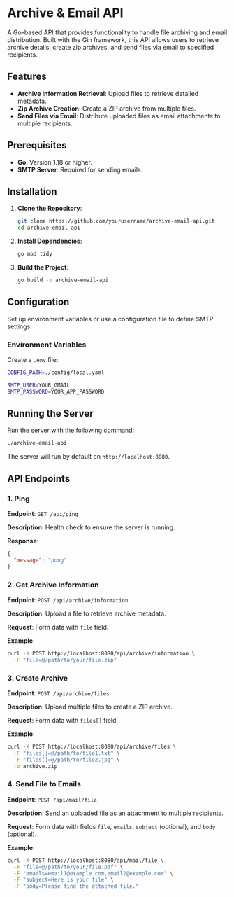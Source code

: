 # Archive & Email API

A Go-based API that provides functionality to handle file archiving and email distribution. Built with the Gin framework, this API allows users to retrieve archive details, create zip archives, and send files via email to specified recipients.

## Features

- **Archive Information Retrieval**: Upload files to retrieve detailed metadata.
- **Zip Archive Creation**: Create a ZIP archive from multiple files.
- **Send Files via Email**: Distribute uploaded files as email attachments to multiple recipients.
## Prerequisites

- **Go**: Version 1.18 or higher.
- **SMTP Server**: Required for sending emails.

## Installation

1. **Clone the Repository**:

   ```sh
   git clone https://github.com/yourusername/archive-email-api.git
   cd archive-email-api
   ```

2. **Install Dependencies**:

   ```sh
   go mod tidy
   ```

3. **Build the Project**:

   ```sh
   go build -o archive-email-api
   ```

## Configuration

Set up environment variables or use a configuration file to define SMTP settings.

### Environment Variables

Create a `.env` file:

```sh
CONFIG_PATH=./config/local.yaml

SMTP_USER=YOUR_GMAIL
SMTP_PASSWORD=YOUR_APP_PASSWORD

```

## Running the Server

Run the server with the following command:

```sh
./archive-email-api
```

The server will run by default on `http://localhost:8080`.

## API Endpoints

### 1. Ping

**Endpoint**: `GET /api/ping`

**Description**: Health check to ensure the server is running.

**Response**:

```json
{
  "message": "pong"
}
```

### 2. Get Archive Information

**Endpoint**: `POST /api/archive/information`

**Description**: Upload a file to retrieve archive metadata.

**Request**: Form data with `file` field.

**Example**:

```sh
curl -X POST http://localhost:8080/api/archive/information \
  -F "file=@/path/to/your/file.zip"
```

### 3. Create Archive

**Endpoint**: `POST /api/archive/files`

**Description**: Upload multiple files to create a ZIP archive.

**Request**: Form data with `files[]` field.

**Example**:

```sh
curl -X POST http://localhost:8080/api/archive/files \
  -F "files[]=@/path/to/file1.txt" \
  -F "files[]=@/path/to/file2.jpg" \
  -o archive.zip
```

### 4. Send File to Emails

**Endpoint**: `POST /api/mail/file`

**Description**: Send an uploaded file as an attachment to multiple recipients.

**Request**: Form data with fields `file`, `emails`, `subject` (optional), and `body` (optional).

**Example**:

```sh
curl -X POST http://localhost:8080/api/mail/file \
  -F "file=@/path/to/your/file.pdf" \
  -F "emails=email1@example.com,email2@example.com" \
  -F "subject=Here is your file" \
  -F "body=Please find the attached file."
```

